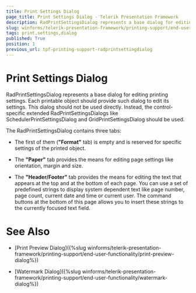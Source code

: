 ```yaml
---
title: Print Settings Dialog
page_title: Print Settings Dialog - Telerik Presentation Framework
description: RadPrintSettingsDialog represents a base dialog for editing printing settings.
slug: winforms/telerik-presentation-framework/printing-support/end-user-functionality/print-settings-dialog
tags: print,settings,dialog
published: True
position: 1
previous_url: tpf-printing-support-radprintsettingdialog
---
```


# Print Settings Dialog

RadPrintSettingsDialog represents a base dialog for editing printing settings. Each printable object should provide such dialog to edit its settings. This dialog should not be used directly. Instead, the control-specific extended RadPrintSettingsDialogs like SchedulerPrintSettingsDialog and GridPrintSettingsDialog should be used.


The RadPrintSettingsDialog contains three tabs:


* The first of them (__"Format"__ tab) is empty and is reserved for specific settings of the printed object.


* The __"Paper"__ tab provides the means for editing page settings like orientation, margin and size.


* The __"Header/Footer"__ tab provides the means for editing the text that appears at the top and at the bottom of each page. You can use a set of predefined strings to display system dependent text like page number, page count, current date and time or current user. The command buttons at the bottom of this page allows you to insert these strings to the currently focused text field.


# See Also
* [Print Preview Dialog]({%slug winforms/telerik-presentation-framework/printing-support/end-user-functionality/print-preview-dialog%})

* [Watermark Dialog]({%slug winforms/telerik-presentation-framework/printing-support/end-user-functionality/watermark-dialog%})
